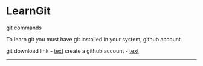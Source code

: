 # LearnGit
git commands 

To learn git you must have git installed in your system, github account 

git download link - [text](https://git-scm.com/downloads)
create a github account - [text](https://github.com/)

------------------------

